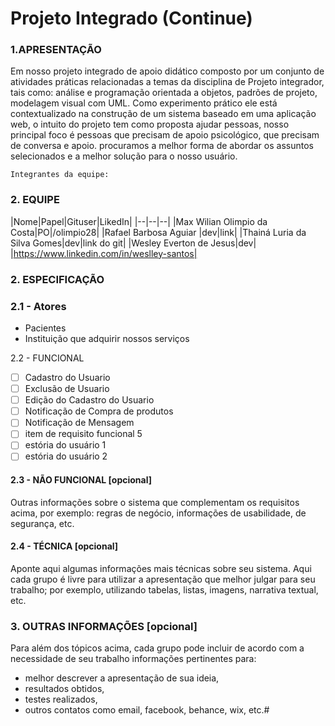 # Projeto Integrado (Continue)

### 1.APRESENTAÇÃO

 Em nosso projeto integrado de apoio didático composto por um conjunto de atividades práticas relacionadas a temas da disciplina de Projeto integrador, tais como: análise e programação orientada a objetos, padrões de projeto, modelagem visual com UML. Como experimento prático ele está contextualizado na construção de um sistema baseado em uma aplicação web, o intuito do projeto tem como proposta ajudar pessoas, nosso principal foco é pessoas que precisam de apoio psicológico, que precisam de conversa e apoio. procuramos a melhor forma de abordar os assuntos selecionados e a melhor solução para o nosso usuário.

    Integrantes da equipe:
### 2. EQUIPE  
|Nome|Papel|Gituser|LikedIn|
|--|--|--|
|Max Wilian Olimpio da Costa|PO|/olimpio28|
|Rafael Barbosa Aguiar |dev|link|
|Thainá Luria da Silva Gomes|dev|link do git|
|Wesley Everton de Jesus|dev|  |https://www.linkedin.com/in/weslley-santos|

### 2. ESPECIFICAÇÃO

### 2.1 - Atores
- Pacientes
- Instituição que adquirir nossos serviços

2.2 - FUNCIONAL
 - [ ] Cadastro do Usuario
 - [ ] Exclusão de Usuario
 - [ ] Edição do Cadastro do Usuario
 - [ ] Notificação de Compra de produtos
 - [ ] Notificação de Mensagem 
 - [ ] item de requisito funcional 5
 - [ ] estória do usuário 1
 - [ ] estória do usuário 2

#### 2.3 - NÃO FUNCIONAL [opcional]
Outras informações sobre o sistema que complementam os requisitos acima, por exemplo: regras de negócio, informações de usabilidade, de segurança, etc.

#### 2.4 - TÉCNICA [opcional]
Aponte aqui algumas informações mais técnicas sobre seu sistema. Aqui cada grupo é livre para utilizar a apresentação que melhor julgar para seu trabalho; por exemplo, utilizando tabelas, listas, imagens, narrativa textual, etc. 

### 3. OUTRAS INFORMAÇÕES [opcional]
Para além dos tópicos acima, cada grupo pode incluir de acordo com a necessidade de seu trabalho informações pertinentes para:
 - melhor descrever a apresentação de sua ideia,
 - resultados obtidos,
 - testes realizados, 
 - outros contatos como email, facebook, behance,
   wix, etc.# 
